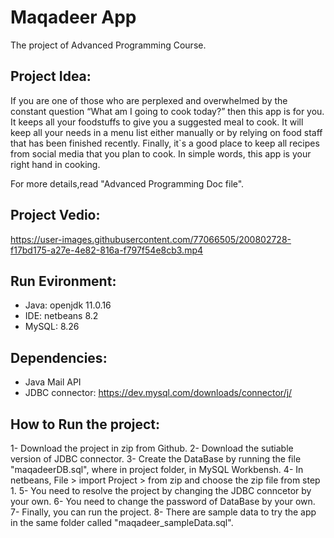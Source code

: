 # Maqadeer App
The project of Advanced Programming Course.

## Project Idea:
If you are one of those who are perplexed and overwhelmed by the constant question “What am I going to cook today?” then this app is for you.
It keeps all your foodstuffs to give you a suggested meal to cook. It will keep all your needs in a menu list either manually or by relying on food staff that has been finished recently. Finally, it`s a good place to keep all recipes from social media that you plan to cook. In simple words, this app is your right hand in cooking.

For more details,read "Advanced Programming Doc file".


## Project Vedio:



https://user-images.githubusercontent.com/77066505/200802728-f17bd175-a27e-4e82-816a-f797f54e8cb3.mp4




## Run Evironment: 
- Java: openjdk 11.0.16
- IDE: netbeans 8.2
- MySQL: 8.26


## Dependencies: 
- Java Mail API 
- JDBC connector: https://dev.mysql.com/downloads/connector/j/

## How to Run the project: 
1- Download the project in zip from Github.
2- Download the sutiable version of JDBC connector.
3- Create the DataBase by running the file "maqadeerDB.sql", where in project folder, in MySQL Workbensh.
4- In netbeans, File > import Project > from zip and choose the zip file from step 1.
5- You need to resolve the project by changing the JDBC conncetor by your own.
6- You need to change the password of DataBase by your own.
7- Finally, you can run the project.
8- There are sample data to try the app in the same folder called "maqadeer_sampleData.sql".


